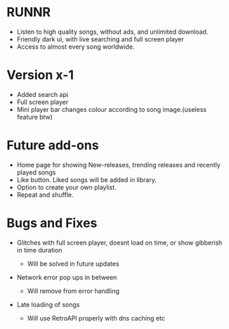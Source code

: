 # RUNNR
- Listen to high quality songs, without ads, and unlimited download.
- Friendly dark ui, with live searching and full screen player
- Access to almost every song worldwide.

# Version x-1
- Added search api
- Full screen player
- Mini player bar changes colour according to song image.(useless feature btw)

# Future add-ons
- Home page for showing New-releases, trending releases and recently played songs
- Like button. Liked songs will be added in library.
- Option to create your own playlist.
- Repeat and shuffle.

# Bugs and Fixes
- Glitches with full screen player, doesnt load on time, or show gibberish in time duration
  - Will be solved in future updates
  
- Network error pop ups in between
  - Will remove from error handling
  
- Late loading of songs
  - Will use RetroAPI properly with dns caching etc
